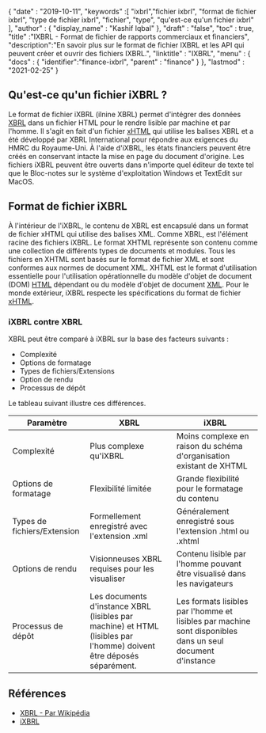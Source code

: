 {
  "date" : "2019-10-11",
  "keywords" :[ "ixbrl","fichier ixbrl", "format de fichier ixbrl", "type de fichier ixbrl", "fichier", "type", "qu'est-ce qu'un fichier ixbrl" ],
  "author" : {
    "display_name" : "Kashif Iqbal"
},
  "draft" : "false",
  "toc" : true,
  "title" :"IXBRL - Format de fichier de rapports commerciaux et financiers",
  "description":"En savoir plus sur le format de fichier IXBRL et les API qui peuvent créer et ouvrir des fichiers IXBRL.",
  "linktitle" : "IXBRL",
  "menu" : {
    "docs" : {
      "identifier":"finance-ixbrl",
      "parent" : "finance"
}
},
  "lastmod" : "2021-02-25"
}

## Qu'est-ce qu'un fichier iXBRL ?

Le format de fichier iXBRL (ilnine XBRL) permet d'intégrer des données [XBRL](/fr/finance/xbrl/) dans un fichier HTML pour le rendre lisible par machine et par l'homme. Il s'agit en fait d'un fichier [xHTML](/fr/web/xhtml/) qui utilise les balises XBRL et a été développé par XBRL International pour répondre aux exigences du HMRC du Royaume-Uni. À l'aide d'iXBRL, les états financiers peuvent être créés en conservant intacte la mise en page du document d'origine. Les fichiers iXBRL peuvent être ouverts dans n'importe quel éditeur de texte tel que le Bloc-notes sur le système d'exploitation Windows et TextEdit sur MacOS.

## Format de fichier iXBRL

À l'intérieur de l'iXBRL, le contenu de XBRL est encapsulé dans un format de fichier xHTML qui utilise des balises XML. Comme XBRL,<xbrl> est l'élément racine des fichiers iXBRL. Le format XHTML représente son contenu comme une collection de différents types de documents et modules. Tous les fichiers en XHTML sont basés sur le format de fichier XML et sont conformes aux normes de document XML. XHTML est le format d'utilisation essentielle pour l'utilisation opérationnelle du modèle d'objet de document (DOM) [HTML](/fr/web/html/) dépendant ou du modèle d'objet de document [XML](/fr/web/xml/). Pour le monde extérieur, iXBRL respecte les spécifications du format de fichier [xHTML](/fr/web/xhtml/).

### iXBRL contre XBRL

XBRL peut être comparé à iXBRL sur la base des facteurs suivants :

* Complexité
* Options de formatage
* Types de fichiers/Extensions
* Option de rendu
* Processus de dépôt

Le tableau suivant illustre ces différences.

|Paramètre|XBRL|iXBRL|
---|---|---|
|Complexité|Plus complexe qu'iXBRL|Moins complexe en raison du schéma d'organisation existant de XHTML|
|Options de formatage|Flexibilité limitée|Grande flexibilité pour le formatage du contenu|
|Types de fichiers/Extension|Formellement enregistré avec l'extension .xml|Généralement enregistré sous l'extension .html ou .xhtml|
|Options de rendu|Visionneuses XBRL requises pour les visualiser|Contenu lisible par l'homme pouvant être visualisé dans les navigateurs|
|Processus de dépôt| Les documents d'instance XBRL (lisibles par machine) et HTML (lisibles par l'homme) doivent être déposés séparément.|Les formats lisibles par l'homme et lisibles par machine sont disponibles dans un seul document d'instance|

## Références

* [XBRL - Par Wikipédia](https://en.wikipedia.org/wiki/XBRL)
* [iXBRL](https://www.xbrl.org/the-standard/what/ixbrl/)

